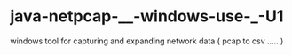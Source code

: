 # java-netpcap-__-windows-use-_-U1
windows tool for capturing and expanding network data ( pcap to csv ..... ) 
